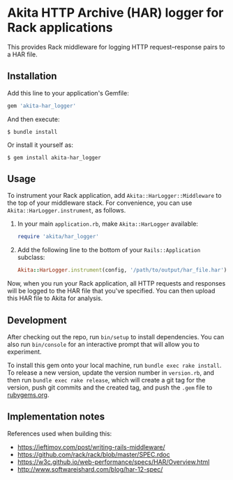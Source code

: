 # Akita HTTP Archive (HAR) logger for Rack applications

This provides Rack middleware for logging HTTP request–response pairs to a HAR
file.


## Installation

Add this line to your application's Gemfile:

```ruby
gem 'akita-har_logger'
```

And then execute:

    $ bundle install

Or install it yourself as:

    $ gem install akita-har_logger


## Usage

To instrument your Rack application, add `Akita::HarLogger::Middleware` to the
top of your middleware stack. For convenience, you can use
`Akita::HarLogger.instrument`, as follows.

1. In your main `application.rb`, make `Akita::HarLogger` available:
    ```ruby
    require 'akita/har_logger'
    ```
2. Add the following line to the bottom of your `Rails::Application`
   subclass:
   ```ruby
   Akita::HarLogger.instrument(config, '/path/to/output/har_file.har')
   ```

Now, when you run your Rack application, all HTTP requests and responses will
be logged to the HAR file that you've specified. You can then upload this HAR
file to Akita for analysis.


## Development

After checking out the repo, run `bin/setup` to install dependencies. You can
also run `bin/console` for an interactive prompt that will allow you to
experiment.

To install this gem onto your local machine, run `bundle exec rake install`. To
release a new version, update the version number in `version.rb`, and then run
`bundle exec rake release`, which will create a git tag for the version, push
git commits and the created tag, and push the `.gem` file to
[rubygems.org](https://rubygems.org).


## Implementation notes

References used when building this:
  * https://ieftimov.com/post/writing-rails-middleware/
  * https://github.com/rack/rack/blob/master/SPEC.rdoc
  * https://w3c.github.io/web-performance/specs/HAR/Overview.html
  * http://www.softwareishard.com/blog/har-12-spec/
